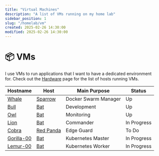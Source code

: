 ```yaml
---
title: "Virtual Machines"
description: "A list of VMs running on my home lab"
sidebar_position: 1
slug: "/homelab/vm"
created: 2025-02-26 14:30:00
modified: 2025-02-26 14:30:00
---
```

# 📦 VMs

I use VMs to run applications that I want to have a dedicated environment for. Check out the [Hardware](../hardware/intro) page for the list of hosts running VMs.

| Hostname                      | Host                                  | Main Purpose         | Status      |
| ----------------------------- | ------------------------------------- | -------------------- | ----------- |
| [Whale](./whale.md)           | [Sparrow](../hardware/sparrow.md)     | Docker Swarm Manager | Up          |
| [Bull](./bull.md)             | [Bat](../hardware/bat.md)             | Development          | Up          |
| [Owl](./owl.md)               | [Bat](../hardware/bat.md)             | Monitoring           | Up          |
| [Lion](./lion.md)             | [Bat](../hardware/bat.md)             | Commander            | In Progress |
| [Cobra](./cobra.md)           | [Red Panda](../hardware/red-panda.md) | Edge Guard           | To Do       |
| [Gorilla-00](./gorilla-00.md) | [Bat](../hardware/bat.md)             | Kubernetes Master    | In Progress |
| [Lemur-00](./lemur-00.md)     | [Bat](../hardware/bat.md)             | Kubernetes Worker    | In Progress |
